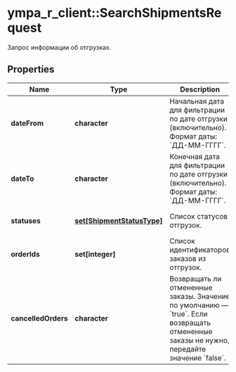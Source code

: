 # ympa_r_client::SearchShipmentsRequest

Запрос информации об отгрузках.

## Properties
Name | Type | Description | Notes
------------ | ------------- | ------------- | -------------
**dateFrom** | **character** | Начальная дата для фильтрации по дате отгрузки (включительно).  Формат даты: &#x60;ДД-ММ-ГГГГ&#x60;.  | 
**dateTo** | **character** | Конечная дата для фильтрации по дате отгрузки (включительно).  Формат даты: &#x60;ДД-ММ-ГГГГ&#x60;.  | 
**statuses** | [**set[ShipmentStatusType]**](ShipmentStatusType.md) | Список статусов отгрузок. | [optional] [Min. items: 1] 
**orderIds** | **set[integer]** | Список идентификаторов заказов из отгрузок. | [optional] [Min. items: 1] 
**cancelledOrders** | **character** | Возвращать ли отмененные заказы.  Значение по умолчанию — &#x60;true&#x60;. Если возвращать отмененные заказы не нужно, передайте значение &#x60;false&#x60;.  | [optional] [default to TRUE] 


